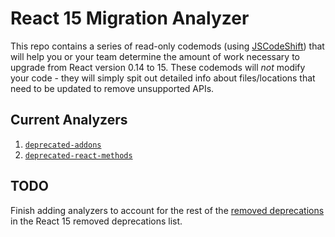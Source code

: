 # React 15 Migration Analyzer

This repo contains a series of read-only codemods (using [JSCodeShift](https://github.com/facebook/jscodeshift/)) that will help you or your team determine the amount of work necessary to upgrade from React version 0.14 to 15. These codemods will _not_ modify your code - they will simply spit out detailed info about files/locations that need to be updated to remove unsupported APIs.

## Current Analyzers

1. [`deprecated-addons`](deprecated-addons.js)
2. [`deprecated-react-methods`](deprecated-react-methods.js)

## TODO

Finish adding analyzers to account for the rest of the [removed deprecations](https://facebook.github.io/react/blog/2016/04/07/react-v15.html#removed-deprecations) in the React 15 removed deprecations list.
